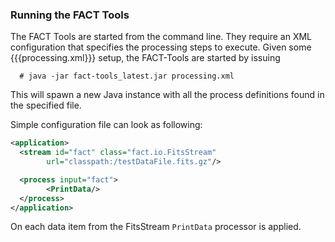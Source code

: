 ### Running the FACT Tools

The FACT Tools are started from the command line. They require an XML configuration
that specifies the processing steps to execute. Given some {{{processing.xml}}} 
setup, the FACT-Tools are started by issuing

      # java -jar fact-tools_latest.jar processing.xml

This will spawn a new Java instance with all the process definitions found in the
specified file.

Simple configuration file can look as following:

```xml
<application>
  <stream id="fact" class="fact.io.FitsStream" 
  		url="classpath:/testDataFile.fits.gz"/>

  <process input="fact">
  		<PrintData/>
  </process>
</application>
```

On each data item from the FitsStream ``PrintData`` processor is applied.